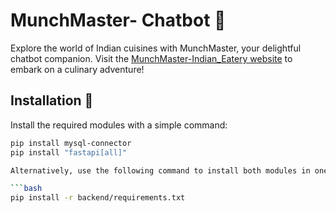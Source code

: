 # MunchMaster- Chatbot 🍲

Explore the world of Indian cuisines with MunchMaster, your delightful chatbot companion. Visit the [MunchMaster-Indian_Eatery website](https://darpanitadept.github.io/Indian_eatery/) to embark on a culinary adventure!

## Installation 🚀

Install the required modules with a simple command:

```bash 
pip install mysql-connector
pip install "fastapi[all]"

Alternatively, use the following command to install both modules in one go:

```bash
pip install -r backend/requirements.txt

